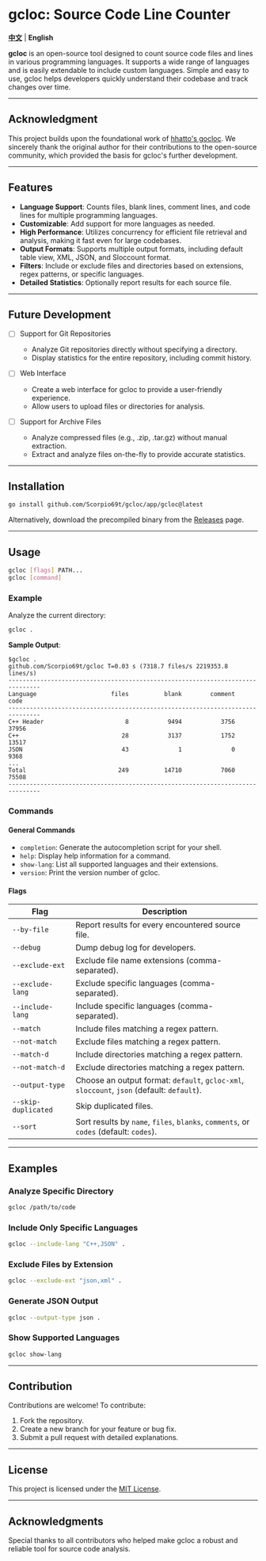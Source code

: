 
# gcloc: Source Code Line Counter

**[中文](./README.zh.md)** | **English**

**gcloc** is an open-source tool designed to count source code files and lines in various programming languages. It supports a wide range of languages and is easily extendable to include custom languages. Simple and easy to use, gcloc helps developers quickly understand their codebase and track changes over time.

---

## Acknowledgment

This project builds upon the foundational work of [hhatto's gocloc](https://github.com/hhatto/gocloc). We sincerely thank the original author for their contributions to the open-source community, which provided the basis for gcloc's further development.

---

## Features
- **Language Support**: Counts files, blank lines, comment lines, and code lines for multiple programming languages.
- **Customizable**: Add support for more languages as needed.
- **High Performance**: Utilizes concurrency for efficient file retrieval and analysis, making it fast even for large codebases.
- **Output Formats**: Supports multiple output formats, including default table view, XML, JSON, and Sloccount format.
- **Filters**: Include or exclude files and directories based on extensions, regex patterns, or specific languages.
- **Detailed Statistics**: Optionally report results for each source file.

---

## Future Development

- [ ] Support for Git Repositories

  - Analyze Git repositories directly without specifying a directory.
  - Display statistics for the entire repository, including commit history.

- [ ] Web Interface

  - Create a web interface for gcloc to provide a user-friendly experience.
  - Allow users to upload files or directories for analysis.

- [ ] Support for Archive Files

  - Analyze compressed files (e.g., .zip, .tar.gz) without manual extraction.
  - Extract and analyze files on-the-fly to provide accurate statistics.

---

## Installation

```bash
go install github.com/Scorpio69t/gcloc/app/gcloc@latest
```

Alternatively, download the precompiled binary from the [Releases](https://github.com/Scorpio69t/gcloc/releases) page.

---

## Usage

```bash
gcloc [flags] PATH...
gcloc [command]
```

### Example

Analyze the current directory:

```bash
gcloc .
```

**Sample Output**:
```
$gcloc .
github.com/Scorpio69t/gcloc T=0.03 s (7318.7 files/s 2219353.8 lines/s)
-------------------------------------------------------------------------------
Language                     files          blank        comment           code
-------------------------------------------------------------------------------
C++ Header                       8           9494           3756          37956
C++                             28           3137           1752          13517
JSON                            43              1              0           9368
...
Total                          249          14710           7060          75508
-------------------------------------------------------------------------------
```

### Commands
#### General Commands
- `completion`: Generate the autocompletion script for your shell.
- `help`: Display help information for a command.
- `show-lang`: List all supported languages and their extensions.
- `version`: Print the version number of gcloc.

#### Flags
| Flag                | Description                                                                                |
|---------------------|--------------------------------------------------------------------------------------------|
| `--by-file`         | Report results for every encountered source file.                                          |
| `--debug`           | Dump debug log for developers.                                                             |
| `--exclude-ext`     | Exclude file name extensions (comma-separated).                                            |
| `--exclude-lang`    | Exclude specific languages (comma-separated).                                              |
| `--include-lang`    | Include specific languages (comma-separated).                                              |
| `--match`           | Include files matching a regex pattern.                                                    |
| `--not-match`       | Exclude files matching a regex pattern.                                                    |
| `--match-d`         | Include directories matching a regex pattern.                                              |
| `--not-match-d`     | Exclude directories matching a regex pattern.                                              |
| `--output-type`     | Choose an output format: `default`, `gcloc-xml`, `sloccount`, `json` (default: `default`). |
| `--skip-duplicated` | Skip duplicated files.                                                                     |
| `--sort`            | Sort results by `name`, `files`, `blanks`, `comments`, or `codes` (default: `codes`).      |

---

## Examples

### Analyze Specific Directory
```bash
gcloc /path/to/code
```

### Include Only Specific Languages
```bash
gcloc --include-lang "C++,JSON" .
```

### Exclude Files by Extension
```bash
gcloc --exclude-ext "json,xml" .
```

### Generate JSON Output
```bash
gcloc --output-type json .
```

### Show Supported Languages
```bash
gcloc show-lang
```

---

## Contribution

Contributions are welcome! To contribute:
1. Fork the repository.
2. Create a new branch for your feature or bug fix.
3. Submit a pull request with detailed explanations.

---

## License

This project is licensed under the [MIT License](https://github.com/Scorpio69t/gcloc/blob/main/LICENSE).

---

## Acknowledgments

Special thanks to all contributors who helped make gcloc a robust and reliable tool for source code analysis.
